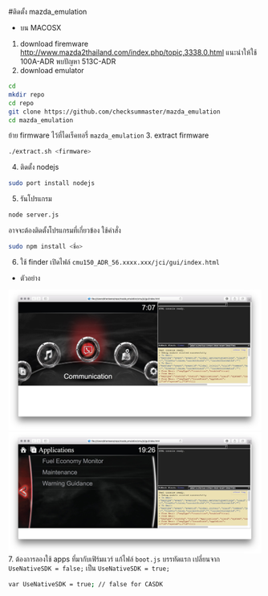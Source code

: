 #ติดตั้ง mazda_emulation
* บน MACOSX 

1. download firemware http://www.mazda2thailand.com/index.php/topic,3338.0.html แนะนำให้ใช้ 100A-ADR พบปัญหา 513C-ADR
2. download emulator

 ```bash
cd
mkdir repo
cd repo
git clone https://github.com/checksummaster/mazda_emulation
cd mazda_emulation
 ```
ย้าย firmware ไว้ที่ไดเร็คทอรี่ `mazda_emulation`
3. extract firmware

 ```bash
./extract.sh <firmware>
 ```

4. ติดตั้ง nodejs

 ```bash
sudo port install nodejs
 ```
5. รันโปรแกรม

 ```bash
node server.js
 ```
อาจจะต้องติดตั้งโปรแกรมที่เกี่ยวข้อง ใช้คำสั่ง

 ```bash
sudo npm install <ชื่อ>
 ```

6. ใช้ finder เปิดไฟล์ `cmu150_ADR_56.xxxx.xxx/jci/gui/index.html`

* ตัวอย่าง

![main](images/emulator-1.jpg)
![application](images/emulator-2.jpg)
7. ต้องการลองใช้ apps ที่มากับเฟิร์มแวร์ แก้ไฟล์ `boot.js` บรรทัดแรก เปลี่ยนจาก `UseNativeSDK = false;` เป็น `UseNativeSDK = true;`

```bash
var UseNativeSDK = true; // false for CASDK
```
